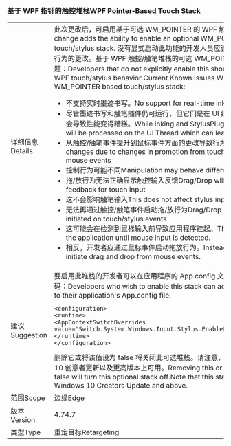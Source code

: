### <a name="wpf-pointer-based-touch-stack"></a><span data-ttu-id="5bbe8-101">基于 WPF 指针的触控堆栈</span><span class="sxs-lookup"><span data-stu-id="5bbe8-101">WPF Pointer-Based Touch Stack</span></span>

|   |   |
|---|---|
|<span data-ttu-id="5bbe8-102">详细信息</span><span class="sxs-lookup"><span data-stu-id="5bbe8-102">Details</span></span>|<span data-ttu-id="5bbe8-103">此次更改后，可启用基于可选 WM_POINTER 的 WPF 触控/触笔堆栈。</span><span class="sxs-lookup"><span data-stu-id="5bbe8-103">This change adds the ability to enable an optional WM_POINTER based WPF touch/stylus stack.</span></span>  <span data-ttu-id="5bbe8-104">没有显式启动此功能的开发人员应该看不到 WPF 触控/触笔行为的更改。基于 WPF 触控/触笔堆栈的可选 WM_POINTER 当前存在的已知问题：</span><span class="sxs-lookup"><span data-stu-id="5bbe8-104">Developers that do not explicitly enable this should see no change in WPF touch/stylus behavior.Current Known Issues With optional WM_POINTER based touch/stylus stack:</span></span><ul><li><span data-ttu-id="5bbe8-105">不支持实时墨迹书写。</span><span class="sxs-lookup"><span data-stu-id="5bbe8-105">No support for real-time inking.</span></span></li><li><span data-ttu-id="5bbe8-106">尽管墨迹书写和触笔插件仍可运行，但它们是在 UI 线程上进行处理，这可能会导致性能变得糟糕。</span><span class="sxs-lookup"><span data-stu-id="5bbe8-106">While inking and StylusPlugins will still work, they will be processed on the UI Thread which can lead to poor performance.</span></span></li><li><span data-ttu-id="5bbe8-107">从触控/触笔事件提升到鼠标事件方面的更改导致行为发生变化</span><span class="sxs-lookup"><span data-stu-id="5bbe8-107">Behavioral changes due to changes in promotion from touch/stylus events to mouse events</span></span></li><li><span data-ttu-id="5bbe8-108">控制行为可能不同</span><span class="sxs-lookup"><span data-stu-id="5bbe8-108">Manipulation may behave differently</span></span></li><li><span data-ttu-id="5bbe8-109">拖/放行为无法正确显示触控输入反馈</span><span class="sxs-lookup"><span data-stu-id="5bbe8-109">Drag/Drop will not show appropriate feedback for touch input</span></span></li><li><span data-ttu-id="5bbe8-110">这不会影响触笔输入</span><span class="sxs-lookup"><span data-stu-id="5bbe8-110">This does not affect stylus input</span></span></li><li><span data-ttu-id="5bbe8-111">无法再通过触控/触笔事件启动拖/放行为</span><span class="sxs-lookup"><span data-stu-id="5bbe8-111">Drag/Drop can no longer be initiated on touch/stylus events</span></span></li><li><span data-ttu-id="5bbe8-112">这可能会在检测到鼠标输入前导致应用程序挂起。</span><span class="sxs-lookup"><span data-stu-id="5bbe8-112">This can potentially hang the application until mouse input is detected.</span></span></li><li><span data-ttu-id="5bbe8-113">相反，开发者应通过鼠标事件启动拖放行为。</span><span class="sxs-lookup"><span data-stu-id="5bbe8-113">Instead, developers should initiate drag and drop from mouse events.</span></span></li></ul>|
|<span data-ttu-id="5bbe8-114">建议</span><span class="sxs-lookup"><span data-stu-id="5bbe8-114">Suggestion</span></span>|<span data-ttu-id="5bbe8-115">要启用此堆栈的开发者可以在应用程序的 App.config 文件中添加/合并下面的代码：</span><span class="sxs-lookup"><span data-stu-id="5bbe8-115">Developers who wish to enable this stack can add/merge the following to their application's App.config file:</span></span><pre><code class="lang-xml">&lt;configuration&gt;&#13;&#10;&lt;runtime&gt;&#13;&#10;&lt;AppContextSwitchOverrides value=&quot;Switch.System.Windows.Input.Stylus.EnablePointerSupport=true&quot;/&gt;&#13;&#10;&lt;/runtime&gt;&#13;&#10;&lt;/configuration&gt;&#13;&#10;</code></pre><span data-ttu-id="5bbe8-116">删除它或将该值设为 false 将关闭此可选堆栈。请注意，此堆栈仅在 Windows 10 创意者更新以及更高版本上可用。</span><span class="sxs-lookup"><span data-stu-id="5bbe8-116">Removing this or setting the value to false will turn this optional stack off.Note that this stack is available only on Windows 10 Creators Update and above.</span></span>|
|<span data-ttu-id="5bbe8-117">范围</span><span class="sxs-lookup"><span data-stu-id="5bbe8-117">Scope</span></span>|<span data-ttu-id="5bbe8-118">边缘</span><span class="sxs-lookup"><span data-stu-id="5bbe8-118">Edge</span></span>|
|<span data-ttu-id="5bbe8-119">版本</span><span class="sxs-lookup"><span data-stu-id="5bbe8-119">Version</span></span>|<span data-ttu-id="5bbe8-120">4.7</span><span class="sxs-lookup"><span data-stu-id="5bbe8-120">4.7</span></span>|
|<span data-ttu-id="5bbe8-121">类型</span><span class="sxs-lookup"><span data-stu-id="5bbe8-121">Type</span></span>|<span data-ttu-id="5bbe8-122">重定目标</span><span class="sxs-lookup"><span data-stu-id="5bbe8-122">Retargeting</span></span>|

